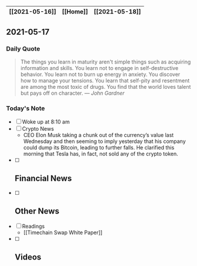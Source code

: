 | [[2021-05-16]] | [[Home]] | [[2021-05-18]] |
| :------------: | :------: | :------------: |

## 2021-05-17 

### Daily Quote
> The things you learn in maturity aren't simple things such as acquiring information and skills. You learn not to engage in self-destructive behavior. You learn not to burn up energy in anxiety. You discover how to manage your tensions. You learn that self-pity and resentment are among the most toxic of drugs. You find that the world loves talent but pays off on character.
> &mdash; <cite>John Gardner</cite>

### Today's Note
- [ ] Woke up at 8:10 am
- [ ] Crypto News
	- CEO Elon Musk taking a chunk out of the currency’s value last Wednesday and then seeming to imply yesterday that his company could dump its Bitcoin, leading to further falls. He clarified this morning that Tesla has, in fact, not sold any of the crypto token.
- [ ] Financial News
	- 
- [ ] Other News
	- 
- [ ] Readings
	-  [[Timechain Swap White Paper]]
- [ ] Videos
	- 